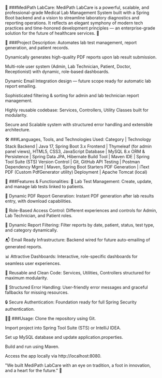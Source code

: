 🏥 ###MediPath LabCare:
MediPath LabCare is a powerful, scalable, and professional-grade Medical Lab Management System built with a Spring Boot backend and a vision to streamline laboratory diagnostics and reporting operations.
It reflects an elegant symphony of modern tech practices and time-honored development principles — an enterprise-grade solution for the future of healthcare services. 🚀

📜  ###Project Description:
Automates lab test management, report generation, and patient records.

Dynamically generates high-quality PDF reports upon lab result submission.

Multi-role user system (Admin, Lab Technician, Patient, Doctor, Receptionist) with dynamic, role-based dashboards.

Dynamic Email Integration design — future scope ready for automatic lab report emailing.

Sophisticated filtering & sorting for admin and lab technician report management.

Highly reusable codebase: Services, Controllers, Utility Classes built for modularity.

Secure and Scalable system with structured error handling and extensible architecture.


🛠️ ###Languages, Tools, and Technologies Used:
Category | Technology Stack
Backend | Java 17, Spring Boot 3.x
Frontend | Thymeleaf (for admin panel views), HTML5, CSS3, JavaScript
Database | MySQL 8.x
ORM & Persistence | Spring Data JPA, Hibernate
Build Tool | Maven
IDE | Spring Tool Suite (STS)
Version Control | Git, GitHub
API Testing | Postman
Dependency Mgmt | Maven, Spring Boot Starters
PDF Generation | iText PDF (Custom PdfGenerator utility)
Deployment | Apache Tomcat (local)


🚀 ###Features & Functionalities:
🧪 Lab Test Management:
Create, update, and manage lab tests linked to patients.

📄 Dynamic PDF Report Generation:
Instant PDF generation after lab results entry, with download capabilities.

🔑 Role-Based Access Control:
Different experiences and controls for Admin, Lab Technician, and Patient roles.

🧹 Dynamic Report Filtering:
Filter reports by date, patient, status, test type, and category dynamically.

📬 Email Ready Infrastructure:
Backend wired for future auto-emailing of generated reports.

📊 Attractive Dashboards:
Interactive, role-specific dashboards for seamless user experiences.

🔄 Reusable and Clean Code:
Services, Utilities, Controllers structured for maximum modularity.

🚦 Structured Error Handling:
User-friendly error messages and graceful fallbacks for missing resources.

🔒 Secure Authentication:
Foundation ready for full Spring Security authentication.


🧑‍💻 ###Usage:
Clone the repository using Git.

Import project into Spring Tool Suite (STS) or IntelliJ IDEA.

Set up MySQL database and update application.properties.

Build and run using Maven.

Access the app locally via http://localhost:8080.




"We built MediPath LabCare with an eye on tradition, a foot in innovation, and a heart for the future." 🌟








